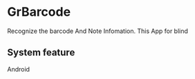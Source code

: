 # GrBarcode
Recognize the barcode And Note Infomation. This App for blind 

## System feature 
Android
